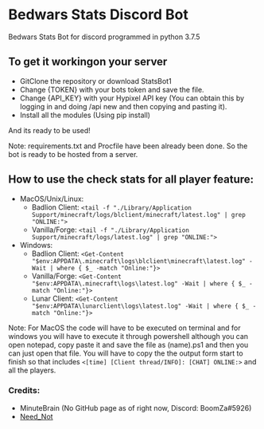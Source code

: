 # Bedwars Stats Discord Bot

Bedwars Stats Bot for discord programmed in python 3.7.5

## To get it workingon your server
* GitClone the repository or download StatsBot1
* Change {TOKEN} with your bots token and save the file.
* Change {API_KEY} with your Hypixel API key (You can obtain this by logging in and doing /api new and then copying and pasting it).
* Install all the modules (Using pip install)

And its ready to be used!

Note: requirements.txt and Procfile have been already been done. So the bot is ready to be hosted from a server.

## How to use the check stats for all player feature:

* MacOS/Unix/Linux:
  * Badlion Client: `<tail -f "./Library/Application Support/minecraft/logs/blclient/minecraft/latest.log" | grep "ONLINE:">`
  * Vanilla/Forge: `<tail -f "./Library/Application Support/minecraft/logs/latest.log" | grep "ONLINE:">`
* Windows:
  * Badlion Client: `<Get-Content "$env:APPDATA\.minecraft\logs\blclient\minecraft\latest.log" -Wait | where { $_ -match "Online:"}>`
  * Vanilla/Forge: `<Get-Content "$env:APPDATA\.minecraft\logs\latest.log" -Wait | where { $_ -match "Online:"}>`
  * Lunar Client: `<Get-Content "$env:APPDATA\lunarclient\logs\latest.log" -Wait | where { $_ -match "Online:"}>`

Note: For MacOS the code will have to be executed on terminal and for windows you will have to execute it through powershell although you can open notepad, copy paste it and save the file as (name).ps1 and then you can just open that file.
You will have to copy the the output form start to finish so that includes `<[time] [Client thread/INFO]: [CHAT] ONLINE:>` and all the players.


### Credits: 
- MinuteBrain (No GitHub page as of right now, Discord: BoomZa#5926)
- [Need_Not](https://github.com/NeedNot)
